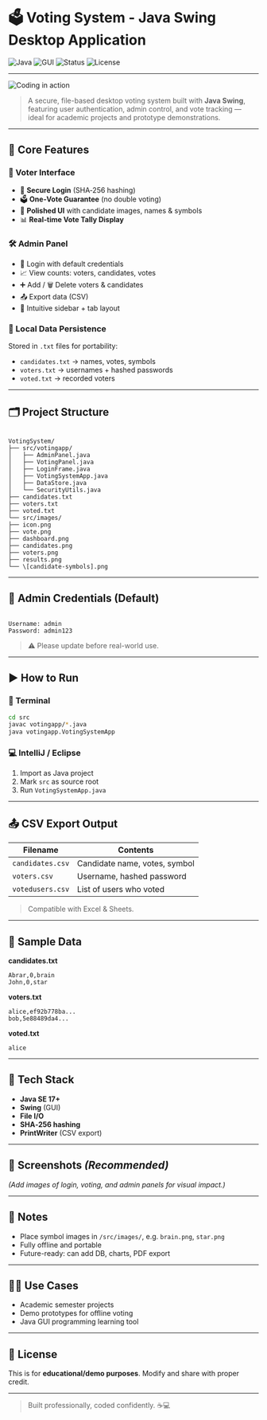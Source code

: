 # 🗳️ Voting System - Java Swing Desktop Application

![Java](https://img.shields.io/badge/Java-17%2B-blue.svg)
![GUI](https://img.shields.io/badge/GUI-Swing-green.svg)
![Status](https://img.shields.io/badge/Project-Complete-brightgreen)
![License](https://img.shields.io/badge/License-Custom-lightgrey)

---

![Coding in action](https://media.giphy.com/media/dZX3AduGrY3uJ7qCsx/giphy.gif)

> A secure, file-based desktop voting system built with **Java Swing**, featuring user authentication, admin control, and vote tracking — ideal for academic projects and prototype demonstrations.

---

## 📌 Core Features

### 👥 Voter Interface
- 🔐 **Secure Login** (SHA‑256 hashing)
- 🗳️ **One‑Vote Guarantee** (no double voting)
- 🎨 **Polished UI** with candidate images, names & symbols
- 📊 **Real‑time Vote Tally Display**

### 🛠️ Admin Panel
- 🔑 Login with default credentials
- 📈 View counts: voters, candidates, votes
- ➕ Add / 🗑️ Delete voters & candidates
- 📤 Export data (CSV)
- 🔄 Intuitive sidebar + tab layout

### 💾 Local Data Persistence
Stored in `.txt` files for portability:
- `candidates.txt` → names, votes, symbols  
- `voters.txt` → usernames + hashed passwords  
- `voted.txt` → recorded voters

---

## 🗂️ Project Structure

```

VotingSystem/
├── src/votingapp/
│   ├── AdminPanel.java
│   ├── VotingPanel.java
│   ├── LoginFrame.java
│   ├── VotingSystemApp.java
│   ├── DataStore.java
│   └── SecurityUtils.java
├── candidates.txt
├── voters.txt
├── voted.txt
└── src/images/
├── icon.png
├── vote.png
├── dashboard.png
├── candidates.png
├── voters.png
├── results.png
└── \[candidate-symbols].png

```

---

## 🔐 Admin Credentials (Default)

```

Username: admin
Password: admin123

````

> ⚠️ Please update before real-world use.

---

## ▶️ How to Run

### 🧾 Terminal

```bash
cd src
javac votingapp/*.java
java votingapp.VotingSystemApp
````

### 💻 IntelliJ / Eclipse

1. Import as Java project
2. Mark `src` as source root
3. Run `VotingSystemApp.java`

---

## 📤 CSV Export Output

| Filename         | Contents                      |
| ---------------- | ----------------------------- |
| `candidates.csv` | Candidate name, votes, symbol |
| `voters.csv`     | Username, hashed password     |
| `votedusers.csv` | List of users who voted       |

> Compatible with Excel & Sheets.

---

## 🧪 Sample Data

**candidates.txt**

```
Abrar,0,brain
John,0,star
```

**voters.txt**

```
alice,ef92b778ba...
bob,5e88489da4...
```

**voted.txt**

```
alice
```

---

## 💼 Tech Stack

* **Java SE 17+**
* **Swing** (GUI)
* **File I/O**
* **SHA‑256 hashing**
* **PrintWriter** (CSV export)

---

## 📸 Screenshots *(Recommended)*

*(Add images of login, voting, and admin panels for visual impact.)*

---

## 📎 Notes

* Place symbol images in `/src/images/`, e.g. `brain.png`, `star.png`
* Fully offline and portable
* Future-ready: can add DB, charts, PDF export

---

## 🧑‍🎓 Use Cases

* Academic semester projects
* Demo prototypes for offline voting
* Java GUI programming learning tool

---

## 📜 License

This is for **educational/demo purposes**.
Modify and share with proper credit.

---

> Built professionally, coded confidently. ☕💻

```
